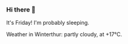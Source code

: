 ### Hi there :wave:

It's Friday! I'm probably sleeping.

Weather in Winterthur: partly cloudy, at +17°C.
